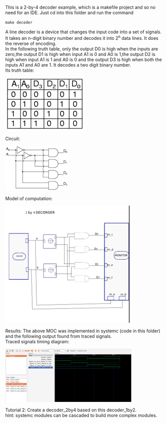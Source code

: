 This is a 2-by-4 decoder example, which is a makefile project and so no need for an IDE. 
Just cd into this folder and run the command 

    make decoder


A line decoder is a device that changes the input code into a set of signals.<br>
It takes an n-digit binary number and decodes it into 2<sup>n</sup> data lines.
It does the reverse of encoding. <br>
In the following truth table, only the output D0 is high when the inputs are zero,the output D1 is high when input A1 is 0 and A0 is 1,the output D2 is high when input A1 is 1 and A0 is 0 and the output D3 is high when both the inputs A1 and A0 are 1. It decodes a two digit binary number.
 <br>
Its truth table: 
<p align="left">
  <img src="truth_table.png" width="250"/>
</p>

Circuit:
<p align="left">
  <img src="circuit.gif" width="200"/>
</p>

Model of computation:
<p align="left">
  <img src="MOC.png" width="400"/>
</p>
Results:
The above MOC was implemented in systemc (code in this folder) and the following output found from traced signals.<br>
Traced signals timing diagram:
<p align="left">
  <img src="timing_diagram.png" width="400"/>
<p>

Tutorial 2:
Create a decoder_2by4 based on this decoder_1by2.<br>
hint: systemc modules can be cascaded to build more complex modules.
